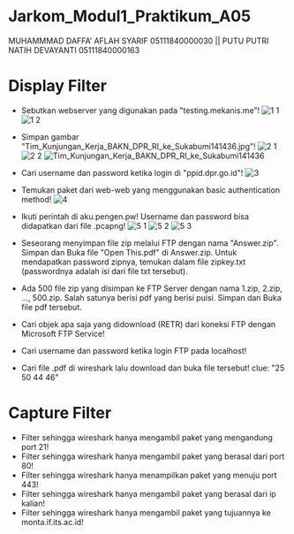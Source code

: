 # Jarkom_Modul1_Praktikum_A05

MUHAMMMAD DAFFA’ AFLAH SYARIF    05111840000030 || PUTU PUTRI NATIH DEVAYANTI       05111840000163

# Display Filter
- Sebutkan webserver yang digunakan pada "testing.mekanis.me"!
![1 1](https://user-images.githubusercontent.com/52326074/96357974-725f1800-112c-11eb-8bfe-91b6392ed75d.jpg)
![1 2](https://user-images.githubusercontent.com/52326074/96357975-74c17200-112c-11eb-9959-38bb57da8ea1.jpg)

- Simpan gambar "Tim_Kunjungan_Kerja_BAKN_DPR_RI_ke_Sukabumi141436.jpg"!
![2 1](https://user-images.githubusercontent.com/52326074/96357982-902c7d00-112c-11eb-8aeb-03c9093314e3.jpg)
![2 2](https://user-images.githubusercontent.com/52326074/96357984-91f64080-112c-11eb-8652-2e1267277235.jpg)
![Tim_Kunjungan_Kerja_BAKN_DPR_RI_ke_Sukabumi141436](https://user-images.githubusercontent.com/52326074/96357986-93c00400-112c-11eb-9b6a-0227d1af1358.jpg)

- Cari username dan password ketika login di "ppid.dpr.go.id"!
![3](https://user-images.githubusercontent.com/52326074/96357988-a5a1a700-112c-11eb-8509-6f9885f31f6d.jpg)

- Temukan paket dari web-web yang menggunakan basic authentication method!
![4](https://user-images.githubusercontent.com/52326074/96357995-af2b0f00-112c-11eb-956f-94f57b1397e7.jpg)

- Ikuti perintah di aku.pengen.pw! Username dan password bisa didapatkan dari file .pcapng!
![5 1](https://user-images.githubusercontent.com/52326074/96358004-c0741b80-112c-11eb-9223-a607b26a8076.jpg)
![5 2](https://user-images.githubusercontent.com/52326074/96358006-c23ddf00-112c-11eb-8507-be59d48645ba.jpg)
![5 3](https://user-images.githubusercontent.com/52326074/96358007-c36f0c00-112c-11eb-8060-42cf094bf4f4.jpg)

- Seseorang menyimpan file zip melalui FTP dengan nama "Answer.zip". Simpan dan Buka file "Open This.pdf" di Answer.zip. Untuk mendapatkan password zipnya, temukan dalam file zipkey.txt (passwordnya adalah isi dari file txt tersebut).
- Ada 500 file zip yang disimpan ke FTP Server dengan nama 1.zip, 2.zip, ..., 500.zip. Salah satunya berisi pdf yang berisi puisi. Simpan dan Buka file pdf tersebut.
- Cari objek apa saja yang didownload (RETR) dari koneksi FTP dengan Microsoft FTP Service!
- Cari username dan password ketika login FTP pada localhost!
- Cari file .pdf di wireshark lalu download dan buka file tersebut! clue: "25 50 44 46"

# Capture Filter
- Filter sehingga wireshark hanya mengambil paket yang mengandung port 21!
- Filter sehingga wireshark hanya mengambil paket yang berasal dari port 80!
- Filter sehingga wireshark hanya menampilkan paket yang menuju port 443!
- Filter sehingga wireshark hanya mengambil paket yang berasal dari ip kalian!
- Filter sehingga wireshark hanya mengambil paket yang tujuannya ke monta.if.its.ac.id!
